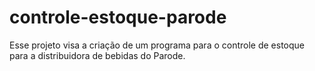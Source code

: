 # controle-estoque-parode
Esse projeto visa a criação de um programa para o controle de estoque para a distribuidora de bebidas do Parode.
